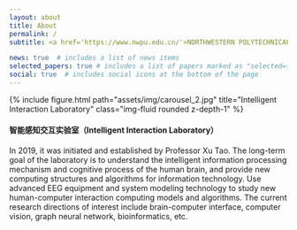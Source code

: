 ```yaml
---
layout: about
title: About
permalink: /
subtitle: <a href='https://www.nwpu.edu.cn/'>NORTHWESTERN POLYTECHNICAL UNIVERSITY</a>&nbsp;&nbsp;&nbsp;&nbsp;<a href='https://ruanjian.nwpu.edu.cn/'>SCHOOL OF SOFTWARE</a>

news: true  # includes a list of news items
selected_papers: true # includes a list of papers marked as "selected={true}"
social: true  # includes social icons at the bottom of the page
---
```


<div class="row">
    <div class="col-sm mt-3 mt-md-0">
        {% include figure.html path="assets/img/carousel_2.jpg" title="Intelligent Interaction Laboratory" class="img-fluid rounded z-depth-1" %}
    </div>
</div>

#### **智能感知交互实验室（Intelligent Interaction Laboratory）**

In 2019, it was initiated and established by Professor Xu Tao. The long-term goal of the laboratory is to understand the intelligent information processing mechanism and cognitive process of the human brain, and provide new computing structures and algorithms for information technology. Use advanced EEG equipment and system modeling technology to study new human-computer interaction computing models and algorithms. The current research directions of interest include brain-computer interface, computer vision, graph neural network, bioinformatics, etc.
